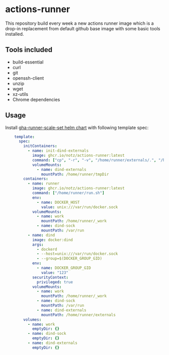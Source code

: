 # actions-runner

This repository build every week a new actions runner image which is a drop-in replacement from default github base image with some basic tools installed.

## Tools included
* build-essential
* curl
* git
* openssh-client
* unzip
* wget
* xz-utils
* Chrome dependencies

## Usage

Install [gha-runner-scale-set helm chart](https://docs.github.com/en/actions/hosting-your-own-runners/managing-self-hosted-runners-with-actions-runner-controller/deploying-runner-scale-sets-with-actions-runner-controller) with following template spec:

```yaml
    template:
      spec:
        initContainers:
          - name: init-dind-externals
            image: ghcr.io/notz/actions-runner:latest
            command: ["cp", "-r", "-v", "/home/runner/externals/.", "/home/runner/tmpDir/"]
            volumeMounts:
              - name: dind-externals
                mountPath: /home/runner/tmpDir
        containers:
          - name: runner
            image: ghcr.io/notz/actions-runner:latest
            command: ["/home/runner/run.sh"]
            env:
              - name: DOCKER_HOST
                value: unix:///var/run/docker.sock
            volumeMounts:
              - name: work
                mountPath: /home/runner/_work
              - name: dind-sock
                mountPath: /var/run
          - name: dind
            image: docker:dind
            args:
              - dockerd
              - --host=unix:///var/run/docker.sock
              - --group=$(DOCKER_GROUP_GID)
            env:
              - name: DOCKER_GROUP_GID
                value: "123"
            securityContext:
              privileged: true
            volumeMounts:
              - name: work
                mountPath: /home/runner/_work
              - name: dind-sock
                mountPath: /var/run
              - name: dind-externals
                mountPath: /home/runner/externals
        volumes:
          - name: work
            emptyDir: {}
          - name: dind-sock
            emptyDir: {}
          - name: dind-externals
            emptyDir: {}
```

